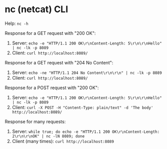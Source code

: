 # nc (netcat) CLI

Help: `nc -h`

Response for a GET request with "200 OK":
1. Server: `echo -e "HTTP/1.1 200 OK\r\nContent-Length: 5\r\n\r\nHello" | nc -lk -p 8089`
2. Client: `curl http://localhost:8089/`

Response for a GET request with "204 No Content":
1. Server: `echo -ne "HTTP/1.1 204 No Content\r\n\r\n" | nc -lk -p 8089`
2. Client: `curl http://localhost:8089/`

Response for a POST request with "200 OK":
1. Server: `echo -e "HTTP/1.1 200 OK\r\nContent-Length: 5\r\n\r\nHello" | nc -lk -p 8089`
2. Client: `curl -X POST -H "Content-Type: plain/text" -d 'The body' http://localhost:8089/`

Response for many requests:
1. Server: `while true; do echo -e "HTTP/1.1 200 OK\r\nContent-Length: 2\r\n\r\nOK" | nc -lN 8089; done`
2. Client (many times): `curl http://localhost:8089`
